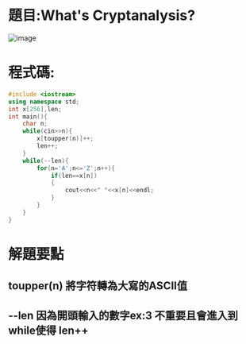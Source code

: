 # 題目:What's Cryptanalysis?

![image](https://github.com/HoChenYu/Programming-practice/assets/63805851/88ff6818-6153-4631-b818-605bd5274ce7)

# 程式碼:
````C++
#include <iostream>
using namespace std;
int x[256],len;
int main(){
	char n;
	while(cin>>n){
		x[toupper(n)]++;
		len++;
	}
	while(--len){
		for(n='A';n<='Z';n++){
			if(len==x[n])
			{
				cout<<n<<" "<<x[n]<<endl;
			}
		}
	}
}
````
# 解題要點
## toupper(n) 將字符轉為大寫的ASCII值
## --len 因為開頭輸入的數字ex:3 不重要且會進入到while使得 len++
